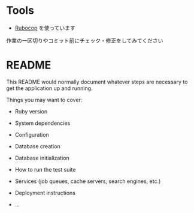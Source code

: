 # Tools

* [Rubocop](https://github.com/bbatsov/rubocop) を使っています

作業の一区切りやコミット前にチェック・修正をしてみてください

# README

This README would normally document whatever steps are necessary to get the
application up and running.

Things you may want to cover:

* Ruby version

* System dependencies

* Configuration

* Database creation

* Database initialization

* How to run the test suite

* Services (job queues, cache servers, search engines, etc.)

* Deployment instructions

* ...
